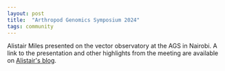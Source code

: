```yaml
---
layout: post
title:  "Arthropod Genomics Symposium 2024"
tags: community
---
```


Alistair Miles presented on the vector observatory at the AGS in Nairobi. A link to the presentation and other highlights from the meeting are available on [Alistair's blog](https://alimanfoo.github.io/2024/07/03/nairobi.html).
